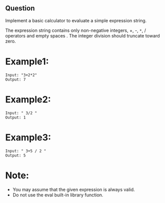 ## Question
Implement a basic calculator to evaluate a simple expression string.

The expression string contains only non-negative integers, +, -, `*`, / operators and empty spaces . The integer division should truncate toward zero.

# Example1:
```
Input: "3+2*2"
Output: 7
```
# Example2:
```
Input: " 3/2 "
Output: 1
```
# Example3:
```
Input: " 3+5 / 2 "
Output: 5
```

# Note:
- You may assume that the given expression is always valid.
- Do not use the eval built-in library function.